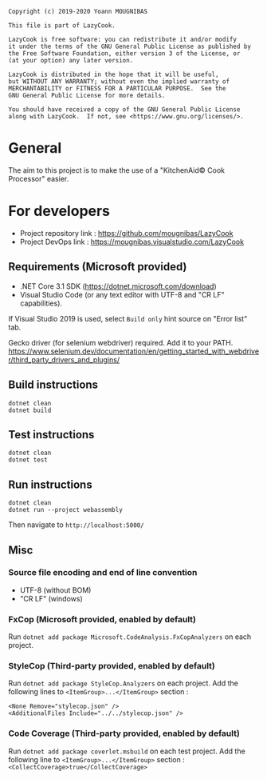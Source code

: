 ```
Copyright (c) 2019-2020 Yoann MOUGNIBAS

This file is part of LazyCook.

LazyCook is free software: you can redistribute it and/or modify
it under the terms of the GNU General Public License as published by
the Free Software Foundation, either version 3 of the License, or
(at your option) any later version.

LazyCook is distributed in the hope that it will be useful,
but WITHOUT ANY WARRANTY; without even the implied warranty of
MERCHANTABILITY or FITNESS FOR A PARTICULAR PURPOSE.  See the
GNU General Public License for more details.

You should have received a copy of the GNU General Public License
along with LazyCook.  If not, see <https://www.gnu.org/licenses/>.
```
# General

The aim to this project is to make the use of a "KitchenAid© Cook Processor" easier.

# For developers

* Project repository link : https://github.com/mougnibas/LazyCook
* Project DevOps link : https://mougnibas.visualstudio.com/LazyCook

## Requirements (Microsoft provided)

* .NET Core 3.1 SDK (https://dotnet.microsoft.com/download)
* Visual Studio Code (or any text editor with UTF-8 and "CR LF" capabilities).

If Visual Studio 2019 is used, select `Build only` hint source on "Error list" tab.

Gecko driver (for selenium webdriver) required.
Add it to your PATH.
https://www.selenium.dev/documentation/en/getting_started_with_webdriver/third_party_drivers_and_plugins/

## Build instructions

```
dotnet clean
dotnet build
```

## Test instructions

```
dotnet clean
dotnet test
```

## Run instructions

```
dotnet clean
dotnet run --project webassembly
```

Then navigate to `http://localhost:5000/`

## Misc

### Source file encoding and end of line convention

* UTF-8 (without BOM)
* "CR LF" (windows)

### FxCop (Microsoft provided, enabled by default)

Run `dotnet add package Microsoft.CodeAnalysis.FxCopAnalyzers` on each project.

### StyleCop (Third-party provided, enabled by default)

Run `dotnet add package StyleCop.Analyzers` on each project.
Add the following lines to `<ItemGroup>...</ItemGroup>` section :

```
<None Remove="stylecop.json" />
<AdditionalFiles Include="../../stylecop.json" />
```

### Code Coverage (Third-party provided, enabled by default)

Run `dotnet add package coverlet.msbuild` on each test project.
Add the following line to `<ItemGroup>...</ItemGroup>` section : `<CollectCoverage>true</CollectCoverage>`
